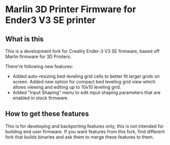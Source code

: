 # Marlin 3D Printer Firmware for Ender3 V3 SE printer

## What is this

This is a development fork for Creality Ender-3 V3 SE firmware, based off Marlin firmware for 3D Printers.

There're following new features:

 - Added auto-resizing bed-leveling grid cells to better fit larger grids on screen. Added new option for compact bed leveling grid view which allows viewing and editing up to 10x10 leveling grid.
 - Added "Input Shaping" menu to edit input shaping parameters that are enabled in stock firmware.

## How to get these features

This is for developing and backporting features only, this is not intended for building end user firmware. If you want features from this fork, find different fork that builds binaries and ask them to merge these features to them.

